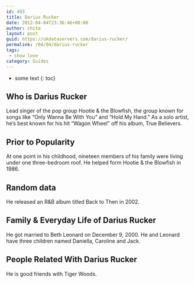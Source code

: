 ```yaml
---
id: 493
title: Darius Rucker
date: 2012-04-04T23:36:46+00:00
author: chito
layout: post
guid: https://ukdataservers.com/darius-rucker/
permalink: /04/04/darius-rucker
tags:
 - show love
category: Guides
---
```


* some text
{: toc}


## Who is  Darius Rucker
                  
                  
                  
Lead singer of the pop group Hootie & the Blowfish, the group known for songs like &#8220;Only Wanna Be With You&#8221; and &#8220;Hold My Hand.&#8221; As a solo artist, he&#8217;s best known for his hit &#8220;Wagon Wheel&#8221; off his album, True Believers. 
                  
                
                
                
## Prior to Popularity 
                  
                  
                  
At one point in his childhood, nineteen members of his family were living under one three-bedroom roof. He helped form Hootie & the Blowfish in 1986.
                  
                
                
                
## Random data 
                  
                  
                  
He released an R&B album titled Back to Then in 2002.
                  
                
                
                
## Family & Everyday Life of Darius Rucker
                  
                  
                  
He got married to Beth Leonard on December 9, 2000. He and Leonard have three children named Daniella, Caroline and Jack.
                  
                
                
                
## People Related With  Darius Rucker
                  
                  
                  
He is good friends with Tiger Woods.
                  
                
              
            
          
          
          
    
    
  
